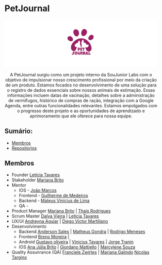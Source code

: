 # PetJournal 
![Details web](logo-petjournal.png)

<p align="center">A PetJournal surgiu como um projeto interno da SouJunior Labs com o objetivo de impulsionar nosso crescimento profissional por meio da criação de um produto. Estamos focados no desenvolvimento de uma solução para o registro de dados essenciais sobre nossos animais de estimação. Essas informações incluem datas de vacinação, detalhes sobre a administração de vermífugos, histórico de compras de ração, integração com a Google Agenda, entre outras funcionalidades relevantes. Estamos empolgados com o progresso deste projeto e as oportunidades de aprendizado e aprimoramento que ele oferece para nossa equipe.</p>


## Sumário: 
 - [Membros](#membros)
 - [Repositorios](#repositorios)

## Membros
- Founder [Letícia Tavares](https://www.linkedin.com/in/leticiatrandrade/)
- Stakeholder [Mariana Brito](https://www.linkedin.com/in/mari-brito/)
- Mentor  
  - IOS - [João Marcos](https://www.linkedin.com/in/joaomcs/) 
  - Frontend - [Guilherme de Medeiros](https://www.linkedin.com/in/guilhermedemedeiros/)
  - Backend - [Mateus Vinícius de Lima](https://www.linkedin.com/in/mateus-vinicius-lima/)
  - QA - 
- Product Manager [Mariana Brito](https://www.linkedin.com/in/mari-brito/) | [Thais Rodrigues](https://www.linkedin.com/in/thais-rodrigues-it-management/)
- Scrum Master [Dalva Vieira](https://www.linkedin.com/in/dalvavieira/) | [Letícia Tavares](https://www.linkedin.com/in/leticiatrandrade/) 
- UX/UI  [Andreyna Aguiar](https://www.linkedin.com/in/linkdaandreyna/) | [Diego Victor Martiliano](https://www.linkedin.com/in/diegovictormartiliano/)
- Desenvolvimento 
   - Backend [Anderson Sales](https://www.linkedin.com/in/joseandersonsales/) | [Matheus Gondra](https://www.linkedin.com/in/matheus-gondra-a187a81a3/) | [Rodrigo Meneses](https://www.linkedin.com/in/rodrigofmeneses/)
   - Frontend [Breno Moreira](https://www.linkedin.com/in/brenomorp/) |
   - Android [Gustavo oliveira](https://www.linkedin.com/in/gusoliveira21/) | [Vinicius Tavares](https://github.com/N0stalgiaUltra) | [Jorge Tranin](https://www.linkedin.com/in/antonio-jorge-garcia-tranin-1566b91a2/) 
   - IOS [Ana Júlia Brito](https://www.linkedin.com/in/ana-julia-brito-de-souza/) | [Giordano Mattiello](https://www.linkedin.com/in/giordano-mattiello-980363130/) | [Marcylene Souza](https://www.linkedin.com/in/marcylene-barreto/) 
- Quality Assunrance (QA) [Franciele Zwirtes](https://www.linkedin.com/in/francielezwirtes/) | [Mariana Galindo](https://www.linkedin.com/in/mariana-galindo-soares/) [Nicolas Targino](https://www.linkedin.com/in/nicolas-targino/) 
